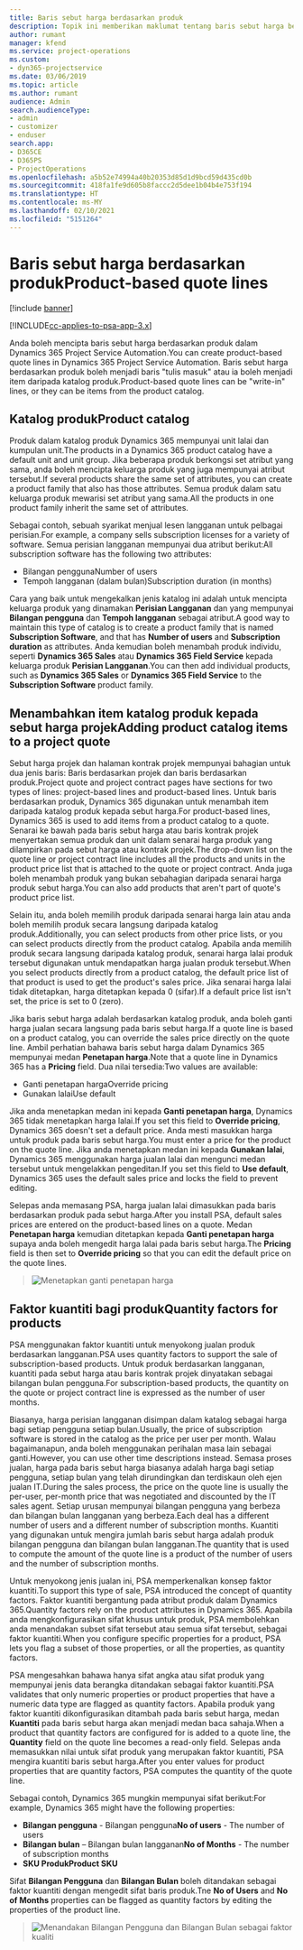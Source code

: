 ```yaml
---
title: Baris sebut harga berdasarkan produk
description: Topik ini memberikan maklumat tentang baris sebut harga berdasarkan produk.
author: rumant
manager: kfend
ms.service: project-operations
ms.custom:
- dyn365-projectservice
ms.date: 03/06/2019
ms.topic: article
ms.author: rumant
audience: Admin
search.audienceType:
- admin
- customizer
- enduser
search.app:
- D365CE
- D365PS
- ProjectOperations
ms.openlocfilehash: a5b52e74994a40b20353d85d1d9bcd59d435cd0b
ms.sourcegitcommit: 418fa1fe9d605b8faccc2d5dee1b04b4e753f194
ms.translationtype: HT
ms.contentlocale: ms-MY
ms.lasthandoff: 02/10/2021
ms.locfileid: "5151264"
---
```

# <a name="product-based-quote-lines"></a><span data-ttu-id="6a4e3-103">Baris sebut harga berdasarkan produk</span><span class="sxs-lookup"><span data-stu-id="6a4e3-103">Product-based quote lines</span></span>

[!include [banner](../includes/psa-now-project-operations.md)]

[!INCLUDE[cc-applies-to-psa-app-3.x](../includes/cc-applies-to-psa-app-3x.md)]


<span data-ttu-id="6a4e3-104">Anda boleh mencipta baris sebut harga berdasarkan produk dalam Dynamics 365 Project Service Automation.</span><span class="sxs-lookup"><span data-stu-id="6a4e3-104">You can create product-based quote lines in Dynamics 365 Project Service Automation.</span></span> <span data-ttu-id="6a4e3-105">Baris sebut harga berdasarkan produk boleh menjadi baris "tulis masuk" atau ia boleh menjadi item daripada katalog produk.</span><span class="sxs-lookup"><span data-stu-id="6a4e3-105">Product-based quote lines can be "write-in" lines, or they can be items from the product catalog.</span></span>

## <a name="product-catalog"></a><span data-ttu-id="6a4e3-106">Katalog produk</span><span class="sxs-lookup"><span data-stu-id="6a4e3-106">Product catalog</span></span>

<span data-ttu-id="6a4e3-107">Produk dalam katalog produk Dynamics 365 mempunyai unit lalai dan kumpulan unit.</span><span class="sxs-lookup"><span data-stu-id="6a4e3-107">The products in a Dynamics 365 product catalog have a default unit and unit group.</span></span> <span data-ttu-id="6a4e3-108">Jika beberapa produk berkongsi set atribut yang sama, anda boleh mencipta keluarga produk yang juga mempunyai atribut tersebut.</span><span class="sxs-lookup"><span data-stu-id="6a4e3-108">If several products share the same set of attributes, you can create a product family that also has those attributes.</span></span> <span data-ttu-id="6a4e3-109">Semua produk dalam satu keluarga produk mewarisi set atribut yang sama.</span><span class="sxs-lookup"><span data-stu-id="6a4e3-109">All the products in one product family inherit the same set of attributes.</span></span>

<span data-ttu-id="6a4e3-110">Sebagai contoh, sebuah syarikat menjual lesen langganan untuk pelbagai perisian.</span><span class="sxs-lookup"><span data-stu-id="6a4e3-110">For example, a company sells subscription licenses for a variety of software.</span></span> <span data-ttu-id="6a4e3-111">Semua perisian langganan mempunyai dua atribut berikut:</span><span class="sxs-lookup"><span data-stu-id="6a4e3-111">All subscription software has the following two attributes:</span></span>

- <span data-ttu-id="6a4e3-112">Bilangan pengguna</span><span class="sxs-lookup"><span data-stu-id="6a4e3-112">Number of users</span></span> 
- <span data-ttu-id="6a4e3-113">Tempoh langganan (dalam bulan)</span><span class="sxs-lookup"><span data-stu-id="6a4e3-113">Subscription duration (in months)</span></span>

<span data-ttu-id="6a4e3-114">Cara yang baik untuk mengekalkan jenis katalog ini adalah untuk mencipta keluarga produk yang dinamakan **Perisian Langganan** dan yang mempunyai **Bilangan pengguna** dan **Tempoh langganan** sebagai atribut.</span><span class="sxs-lookup"><span data-stu-id="6a4e3-114">A good way to maintain this type of catalog is to create a product family that is named **Subscription Software**, and that has **Number of users** and **Subscription duration** as attributes.</span></span> <span data-ttu-id="6a4e3-115">Anda kemudian boleh menambah produk individu, seperti **Dynamics 365 Sales** atau **Dynamics 365 Field Service** kepada keluarga produk **Perisian Langganan**.</span><span class="sxs-lookup"><span data-stu-id="6a4e3-115">You can then add individual products, such as **Dynamics 365 Sales** or **Dynamics 365 Field Service** to the **Subscription Software** product family.</span></span>

## <a name="adding-product-catalog-items-to-a-project-quote"></a><span data-ttu-id="6a4e3-116">Menambahkan item katalog produk kepada sebut harga projek</span><span class="sxs-lookup"><span data-stu-id="6a4e3-116">Adding product catalog items to a project quote</span></span>

<span data-ttu-id="6a4e3-117">Sebut harga projek dan halaman kontrak projek mempunyai bahagian untuk dua jenis baris: Baris berdasarkan projek dan baris berdasarkan produk.</span><span class="sxs-lookup"><span data-stu-id="6a4e3-117">Project quote and project contract pages have sections for two types of lines: project-based lines and product-based lines.</span></span> <span data-ttu-id="6a4e3-118">Untuk baris berdasarkan produk, Dynamics 365 digunakan untuk menambah item daripada katalog produk kepada sebut harga.</span><span class="sxs-lookup"><span data-stu-id="6a4e3-118">For product-based lines, Dynamics 365 is used to add items from a product catalog to a quote.</span></span> <span data-ttu-id="6a4e3-119">Senarai ke bawah pada baris sebut harga atau baris kontrak projek menyertakan semua produk dan unit dalam senarai harga produk yang dilampirkan pada sebut harga atau kontrak projek.</span><span class="sxs-lookup"><span data-stu-id="6a4e3-119">The drop-down list on the quote line or project contract line includes all the products and units in the product price list that is attached to the quote or project contract.</span></span> <span data-ttu-id="6a4e3-120">Anda juga boleh menambah produk yang bukan sebahagian daripada senarai harga produk sebut harga.</span><span class="sxs-lookup"><span data-stu-id="6a4e3-120">You can also add products that aren't part of quote's product price list.</span></span>

<span data-ttu-id="6a4e3-121">Selain itu, anda boleh memilih produk daripada senarai harga lain atau anda boleh memilih produk secara langsung daripada katalog produk.</span><span class="sxs-lookup"><span data-stu-id="6a4e3-121">Additionally, you can select products from other price lists, or you can select products directly from the product catalog.</span></span> <span data-ttu-id="6a4e3-122">Apabila anda memilih produk secara langsung daripada katalog produk, senarai harga lalai produk tersebut digunakan untuk mendapatkan harga jualan produk tersebut.</span><span class="sxs-lookup"><span data-stu-id="6a4e3-122">When you select products directly from a product catalog, the default price list of that product is used to get the product's sales price.</span></span> <span data-ttu-id="6a4e3-123">Jika senarai harga lalai tidak ditetapkan, harga ditetapkan kepada 0 (sifar).</span><span class="sxs-lookup"><span data-stu-id="6a4e3-123">If a default price list isn't set, the price is set to 0 (zero).</span></span>

<span data-ttu-id="6a4e3-124">Jika baris sebut harga adalah berdasarkan katalog produk, anda boleh ganti harga jualan secara langsung pada baris sebut harga.</span><span class="sxs-lookup"><span data-stu-id="6a4e3-124">If a quote line is based on a product catalog, you can override the sales price directly on the quote line.</span></span> <span data-ttu-id="6a4e3-125">Ambil perhatian bahawa baris sebut harga dalam Dynamics 365 mempunyai medan **Penetapan harga**.</span><span class="sxs-lookup"><span data-stu-id="6a4e3-125">Note that a quote line in Dynamics 365 has a **Pricing** field.</span></span> <span data-ttu-id="6a4e3-126">Dua nilai tersedia:</span><span class="sxs-lookup"><span data-stu-id="6a4e3-126">Two values are available:</span></span>

- <span data-ttu-id="6a4e3-127">Ganti penetapan harga</span><span class="sxs-lookup"><span data-stu-id="6a4e3-127">Override pricing</span></span>  
- <span data-ttu-id="6a4e3-128">Gunakan lalai</span><span class="sxs-lookup"><span data-stu-id="6a4e3-128">Use default</span></span>

<span data-ttu-id="6a4e3-129">Jika anda menetapkan medan ini kepada **Ganti penetapan harga**, Dynamics 365 tidak menetapkan harga lalai.</span><span class="sxs-lookup"><span data-stu-id="6a4e3-129">If you set this field to **Override pricing**, Dynamics 365 doesn't set a default price.</span></span> <span data-ttu-id="6a4e3-130">Anda mesti masukkan harga untuk produk pada baris sebut harga.</span><span class="sxs-lookup"><span data-stu-id="6a4e3-130">You must enter a price for the product on the quote line.</span></span> <span data-ttu-id="6a4e3-131">Jika anda menetapkan medan ini kepada **Gunakan lalai**, Dynamics 365 menggunakan harga jualan lalai dan mengunci medan tersebut untuk mengelakkan pengeditan.</span><span class="sxs-lookup"><span data-stu-id="6a4e3-131">If you set this field to **Use default**, Dynamics 365 uses the default sales price and locks the field to prevent editing.</span></span>

<span data-ttu-id="6a4e3-132">Selepas anda memasang PSA, harga jualan lalai dimasukkan pada baris berdasarkan produk pada sebut harga.</span><span class="sxs-lookup"><span data-stu-id="6a4e3-132">After you install PSA, default sales prices are entered on the product-based lines on a quote.</span></span> <span data-ttu-id="6a4e3-133">Medan **Penetapan harga** kemudian ditetapkan kepada **Ganti penetapan harga** supaya anda boleh mengedit harga lalai pada baris sebut harga.</span><span class="sxs-lookup"><span data-stu-id="6a4e3-133">The **Pricing** field is then set to **Override pricing** so that you can edit the default price on the quote lines.</span></span>

> ![Menetapkan ganti penetapan harga](media/basic-guide-10.png)
 
## <a name="quantity-factors-for-products"></a><span data-ttu-id="6a4e3-135">Faktor kuantiti bagi produk</span><span class="sxs-lookup"><span data-stu-id="6a4e3-135">Quantity factors for products</span></span>

<span data-ttu-id="6a4e3-136">PSA menggunakan faktor kuantiti untuk menyokong jualan produk berdasarkan langganan.</span><span class="sxs-lookup"><span data-stu-id="6a4e3-136">PSA uses quantity factors to support the sale of subscription-based products.</span></span> <span data-ttu-id="6a4e3-137">Untuk produk berdasarkan langganan, kuantiti pada sebut harga atau baris kontrak projek dinyatakan sebagai bilangan bulan pengguna.</span><span class="sxs-lookup"><span data-stu-id="6a4e3-137">For subscription-based products, the quantity on the quote or project contract line is expressed as the number of user months.</span></span>

<span data-ttu-id="6a4e3-138">Biasanya, harga perisian langganan disimpan dalam katalog sebagai harga bagi setiap pengguna setiap bulan.</span><span class="sxs-lookup"><span data-stu-id="6a4e3-138">Usually, the price of subscription software is stored in the catalog as the price per user per month.</span></span> <span data-ttu-id="6a4e3-139">Walau bagaimanapun, anda boleh menggunakan perihalan masa lain sebagai ganti.</span><span class="sxs-lookup"><span data-stu-id="6a4e3-139">However, you can use other time descriptions instead.</span></span> <span data-ttu-id="6a4e3-140">Semasa proses jualan, harga pada baris sebut harga biasanya adalah harga bagi setiap pengguna, setiap bulan yang telah dirundingkan dan terdiskaun oleh ejen jualan IT.</span><span class="sxs-lookup"><span data-stu-id="6a4e3-140">During the sales process, the price on the quote line is usually the per-user, per-month price that was negotiated and discounted by the IT sales agent.</span></span> <span data-ttu-id="6a4e3-141">Setiap urusan mempunyai bilangan pengguna yang berbeza dan bilangan bulan langganan yang berbeza.</span><span class="sxs-lookup"><span data-stu-id="6a4e3-141">Each deal has a different number of users and a different number of subscription months.</span></span> <span data-ttu-id="6a4e3-142">Kuantiti yang digunakan untuk mengira jumlah baris sebut harga adalah produk bilangan pengguna dan bilangan bulan langganan.</span><span class="sxs-lookup"><span data-stu-id="6a4e3-142">The quantity that is used to compute the amount of the quote line is a product of the number of users and the number of subscription months.</span></span>

<span data-ttu-id="6a4e3-143">Untuk menyokong jenis jualan ini, PSA memperkenalkan konsep faktor kuantiti.</span><span class="sxs-lookup"><span data-stu-id="6a4e3-143">To support this type of sale, PSA introduced the concept of quantity factors.</span></span> <span data-ttu-id="6a4e3-144">Faktor kuantiti bergantung pada atribut produk dalam Dynamics 365.</span><span class="sxs-lookup"><span data-stu-id="6a4e3-144">Quantity factors rely on the product attributes in Dynamics 365.</span></span> <span data-ttu-id="6a4e3-145">Apabila anda mengkonfigurasikan sifat khusus untuk produk, PSA membolehkan anda menandakan subset sifat tersebut atau semua sifat tersebut, sebagai faktor kuantiti.</span><span class="sxs-lookup"><span data-stu-id="6a4e3-145">When you configure specific properties for a product, PSA lets you flag a subset of those properties, or all the properties, as quantity factors.</span></span>

<span data-ttu-id="6a4e3-146">PSA mengesahkan bahawa hanya sifat angka atau sifat produk yang mempunyai jenis data berangka ditandakan sebagai faktor kuantiti.</span><span class="sxs-lookup"><span data-stu-id="6a4e3-146">PSA validates that only numeric properties or product properties that have a numeric data type are flagged as quantity factors.</span></span> <span data-ttu-id="6a4e3-147">Apabila produk yang faktor kuantiti dikonfigurasikan ditambah pada baris sebut harga, medan **Kuantiti** pada baris sebut harga akan menjadi medan baca sahaja.</span><span class="sxs-lookup"><span data-stu-id="6a4e3-147">When a product that quantity factors are configured for is added to a quote line, the **Quantity** field on the quote line becomes a read-only field.</span></span> <span data-ttu-id="6a4e3-148">Selepas anda memasukkan nilai untuk sifat produk yang merupakan faktor kuantiti, PSA mengira kuantiti baris sebut harga.</span><span class="sxs-lookup"><span data-stu-id="6a4e3-148">After you enter values for product properties that are quantity factors, PSA computes the quantity of the quote line.</span></span>

<span data-ttu-id="6a4e3-149">Sebagai contoh, Dynamics 365 mungkin mempunyai sifat berikut:</span><span class="sxs-lookup"><span data-stu-id="6a4e3-149">For example, Dynamics 365 might have the following properties:</span></span> 

- <span data-ttu-id="6a4e3-150">**Bilangan pengguna** - Bilangan pengguna</span><span class="sxs-lookup"><span data-stu-id="6a4e3-150">**No of users** - The number of users</span></span> 
- <span data-ttu-id="6a4e3-151">**Bilangan bulan** – Bilangan bulan langganan</span><span class="sxs-lookup"><span data-stu-id="6a4e3-151">**No of Months** - The number of subscription months</span></span>
- <span data-ttu-id="6a4e3-152">**SKU Produk**</span><span class="sxs-lookup"><span data-stu-id="6a4e3-152">**Product SKU**</span></span> 

<span data-ttu-id="6a4e3-153">Sifat **Bilangan Pengguna** dan **Bilangan Bulan** boleh ditandakan sebagai faktor kuantiti dengan mengedit sifat baris produk.</span><span class="sxs-lookup"><span data-stu-id="6a4e3-153">Tne **No of Users** and **No of Months** properties can be flagged as quantity factors by editing the properties of the product line.</span></span> 

> ![Menandakan Bilangan Pengguna dan Bilangan Bulan sebagai faktor kualiti](media/basic-guide-11.png)
 

